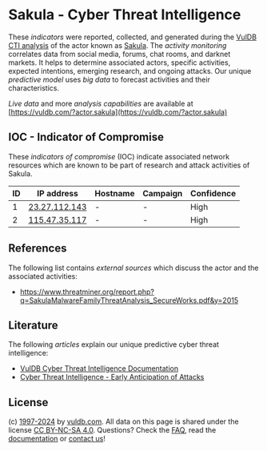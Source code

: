 # Sakula - Cyber Threat Intelligence

These _indicators_ were reported, collected, and generated during the [VulDB CTI analysis](https://vuldb.com/?kb.cti) of the actor known as [Sakula](https://vuldb.com/?actor.sakula). The _activity monitoring_ correlates data from social media, forums, chat rooms, and darknet markets. It helps to determine associated actors, specific activities, expected intentions, emerging research, and ongoing attacks. Our unique _predictive model_ uses _big data_ to forecast activities and their characteristics.

_Live data_ and more _analysis capabilities_ are available at [https://vuldb.com/?actor.sakula](https://vuldb.com/?actor.sakula)

## IOC - Indicator of Compromise

These _indicators of compromise_ (IOC) indicate associated network resources which are known to be part of research and attack activities of Sakula.

ID | IP address | Hostname | Campaign | Confidence
-- | ---------- | -------- | -------- | ----------
1 | [23.27.112.143](https://vuldb.com/?ip.23.27.112.143) | - | - | High
2 | [115.47.35.117](https://vuldb.com/?ip.115.47.35.117) | - | - | High

## References

The following list contains _external sources_ which discuss the actor and the associated activities:

* https://www.threatminer.org/report.php?q=SakulaMalwareFamilyThreatAnalysis_SecureWorks.pdf&y=2015

## Literature

The following _articles_ explain our unique predictive cyber threat intelligence:

* [VulDB Cyber Threat Intelligence Documentation](https://vuldb.com/?kb.cti)
* [Cyber Threat Intelligence - Early Anticipation of Attacks](https://www.scip.ch/en/?labs.20201022)

## License

(c) [1997-2024](https://vuldb.com/?kb.changelog) by [vuldb.com](https://vuldb.com/?kb.about). All data on this page is shared under the license [CC BY-NC-SA 4.0](https://creativecommons.org/licenses/by-nc-sa/4.0/). Questions? Check the [FAQ](https://vuldb.com/?kb.faq), read the [documentation](https://vuldb.com/?kb) or [contact us](https://vuldb.com/?contact)!
